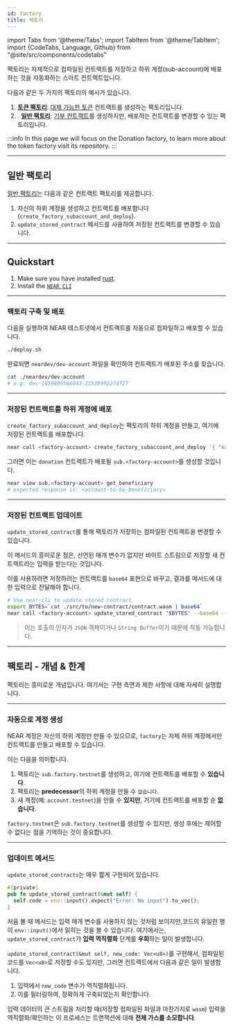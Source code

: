 ```yaml
---
id: factory
title: 팩토리
---
```


import Tabs from '@theme/Tabs';
import TabItem from '@theme/TabItem';
import {CodeTabs, Language, Github} from "@site/src/components/codetabs"

팩토리는 자체적으로 컴파일된 컨트랙트를 저장하고 하위 계정(sub-account)에 배포하는 것을 자동화하는 스마트 컨트랙트입니다.

다음과 같은 두 가지의 팩토리의 예시가 있습니다.

1. [**토큰 팩토리**](https://github.com/near-examples/token-factory): [대체 가능한 토큰](../fts/0-intro.md) 컨트랙트를 생성하는 팩토리입니다.
2. . [**일반 팩토리**](https://github.com/near-examples/factory-rust): [기부 컨트랙트](./donation.md)를 생성하지만, 배포하는 컨트랙트를 변경할 수 있는 팩토리입니다.

:::info
In this page we will focus on the Donation factory, to learn more about the token factory visit its repository.
:::

---

## 일반 팩토리

[일반 팩토리](https://github.com/near-examples/factory-rust/)는 다음과 같은 컨트랙트 팩토리를 제공합니다.

1. 자신의 하위 계정을 생성하고 컨트랙트를 배포합니다 (`create_factory_subaccount_and_deploy`).
2. `update_stored_contract` 메서드를 사용하여 저장된 컨트랙트를 변경할 수 있습니다.

<CodeTabs>
  <Language value="🦀 Rust" language="rust">
    <Github fname="deploy.rs"
            url="https://github.com/near-examples/factory-rust/blob/main/contract/src/deploy.rs"
            start="14" end="60" />
    <Github fname="update.rs"
            url="https://github.com/near-examples/factory-rust/blob/main/contract/src/manager.rs"
            start="5" end="19" />
  </Language>
</CodeTabs>

---

## Quickstart

1. Make sure you have installed [rust](https://www.rust-lang.org/).
2. Install the [`NEAR CLI`](https://github.com/near/near-cli#setup)

<hr className="subsection" />

### 팩토리 구축 및 배포

다음을 실행하여 NEAR 테스트넷에서 컨트랙트를 자동으로 컴파일하고 배포할 수 있습니다.

```bash
./deploy.sh
```

완료되면 `neardev/dev-account` 파일을 확인하여 컨트랙트가 배포된 주소를 찾습니다.

```bash
cat ./neardev/dev-account
# e.g. dev-1659899566943-21539992274727
```

<hr className="subsection" />

### 저장된 컨트랙트를 하위 게정에 배포

`create_factory_subaccount_and_deploy`는 팩토리의 하위 계정을 만들고, 여기에 저장된 컨트랙트를 배포합니다.

```bash
near call <factory-account> create_factory_subaccount_and_deploy '{ "name": "sub", "beneficiary": "<account-to-be-beneficiary>"}' --deposit 1.24 --accountId <account-id> --gas 300000000000000
```

그러면 이는 `donation` 컨트랙트가 배포될 `sub.<factory-account>`를 생성할 것입니다.

```bash
near view sub.<factory-account> get_beneficiary
# expected response is: <account-to-be-beneficiary>
```

<hr className="subsection" />

### 저장된 컨트랙트 업데이트

`update_stored_contract`를 통해 팩토리가 저장하는 컴파일된 컨트랙트을 변경할 수 있습니다.

이 메서드의 흥미로운 점은, 선언된 매개 변수가 없지만 바이트 스트림으로 저장할 새 컨트랙트라는 입력을 받는다는 것입니다.

이를 사용하려면 저장하려는 컨트랙트를 `base64` 표현으로 바꾸고, 결과를 메서드에 대한 입력으로 전달해야 합니다.

```bash
# Use near-cli to update stored contract
export BYTES=`cat ./src/to/new-contract/contract.wasm | base64`
near call <factory-account> update_stored_contract "$BYTES" --base64 --accountId <factory-account> --gas 30000000000000
```

> 이는 호출의 인자가 `JSON` 객체이거나 `String Buffer`이기 때문에 작동 가능합니다.

---

## 팩토리 - 개념 & 한계

팩토리는 흥미로운 개념입니다. 여기서는 구현 측면과 제한 사항에 대해 자세히 설명합니다.

<hr className="subsection" />

### 자동으로 계정 생성

NEAR 계정은 자신의 하위 계정만 만들 수 있으므로, `factory`는 자체 하위 계정에서만 컨트랙트를 만들고 배포할 수 있습니다.

이는 다음을 의미합니다.

1. 팩토리는 `sub.factory.testnet`를 생성하고, 여기에 컨트랙트를 배포할 수 **있습니다**.
2. 팩토리는 **predecessor**의 하위 계정을 만들 수 `없습니다`.
3. 새 계정(예: `account.testnet`)을 만들 수 **있지만**, 거기에 컨트랙트를 배포할 순 **없습니다**.

`factory.testnet`은 `sub.factory.testnet`를 생성할 수 있지만, 생성 후에는 제어할 수 없다는 점을 기억하는 것이 중요합니다.

<hr className="subsection" />

### 업데이트 메서드

`update_stored_contracts`는 매우 짧게 구현되어 있습니다.

```rust
#[private]
pub fn update_stored_contract(&mut self) {
  self.code = env::input().expect("Error: No input").to_vec();
}
```

처음 볼 때 메서드는 입력 매개 변수를 사용하지 않는 것처럼 보이지만,코드의 유일한 행이 `env::input()`에서 읽히는 것을 볼 수 있습니다. 여기에서는, `update_stored_contract`가 **입력 역직렬화** 단계를 **우회**하는 일이 발생합니다.

`update_stored_contract(&mut self, new_code: Vec<u8>)`를 구현해서, 컴파일된 코드를 `Vec<u8>`로 저장할 수도 있지만, 그러면 컨트랙트에서 다음과 같은 일이 발생합니다.

1. 입력에서 `new_code` 변수가 역직렬화됩니다.
2. 이를 필터링하여, 정확하게 구축되었는지 확인합니다.

입력 데이터의 큰 스트림을 처리할 때(저장할 컴파일된 파일과 마찬가지로 `wasm`) 입력을 역직렬화/확인하는 이 프로세스는 트랜잭션에 대해 **전체 가스를 소모합니다**.
